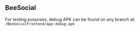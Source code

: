 ## BeeSocial

For testing purposes, debug APK can be found on any branch at: `/BeeSocialFrontend/app-debug.apk`
